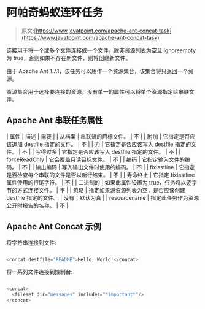 # 阿帕奇蚂蚁连环任务

> 原文:[https://www.javatpoint.com/apache-ant-concat-task](https://www.javatpoint.com/apache-ant-concat-task)

连接用于将一个或多个文件连接成一个文件。除非资源列表为空且 ignoreempty 为 true，否则如果不存在新文件，则将创建新文件。

由于 Apache Ant 1.7.1，该任务可以用作一个资源集合，该集合将只返回一个资源。

资源集合用于选择要连接的资源。没有单一的属性可以将单个资源指定给串联文件。

## Apache Ant 串联任务属性

| 属性 | 描述 | 需要 |
| 从档案 | 串联流的目标文件。 | 不 |
| 附加 | 它指定是否应该追加 destfile 指定的文件。 | 不 |
| 力 | 它指定是否应该写入 destfile 指定的文件。 | 不 |
| 写得过多 | 它指定是否应该写入 destfile 指定的文件。 | 不 |
| forceReadOnly | 它会覆盖只读目标文件。 | 不 |
| 编码 | 它指定输入文件的编码。 | 不 |
| 输出编码 | 写入输出文件时使用的编码。 | 不 |
| fixlastline | 它指定是否检查每个串联的文件是否以新行结束。 | 不 |
| 寿命终止 | 它指定 fixlastline 属性使用的行尾字符。 | 不 |
| 二进制的 | 如果此属性设置为 true，任务将以逐字节的方式连接文件。 | 不 |
| 忽略 | 指定如果源资源列表为空，是否应该创建 destfile 指定的文件。 | 没有；默认为真 |
| resourcename | 指定此任务作为资源公开时报告的名称。 | 不 |

## Apache Ant Concat 示例

将字符串连接到文件:

```java

<concat destfile="README">Hello, World!</concat>

```

将一系列文件连接到控制台:

```java

<concat>
  <fileset dir="messages" includes="*important*"/>
</concat>

```